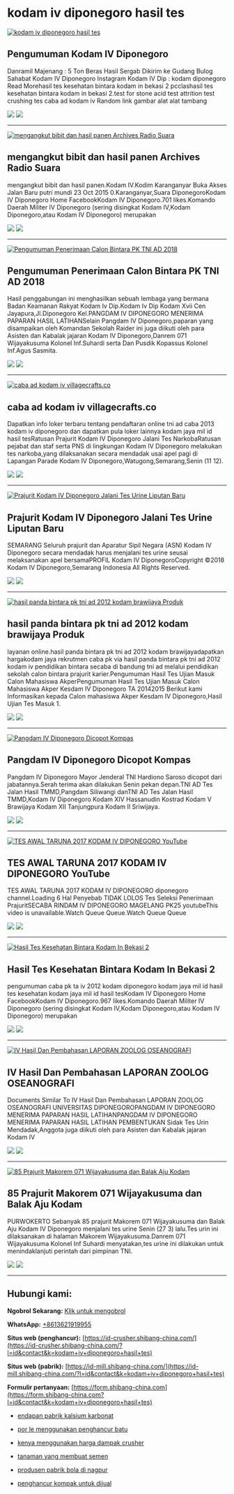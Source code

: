 # kodam iv diponegoro hasil tes

<a href="https://swt.shibang-china.com/?l=id&img&k=kodam+iv+diponegoro+hasil+tes" target="_blank">![kodam iv diponegoro hasil tes](http://static.shibang-china.com/all-800x300/1331.jpg)</a>

## Pengumuman Kodam IV Diponegoro
Danramil Majenang : 5 Ton Beras Hasil Sergab Dikirim ke Gudang Bulog Sahabat Kodam IV Diponegoro Instagram Kodam IV Dip : kodam diponegoro Read Morehasil tes kesehatan bintara kodam in bekasi 2 pcclashasil tes kesehatan bintara kodam in bekasi 2.test for stone acid test attrition test crushing tes caba ad kodam iv Random link gambar alat alat tambang


<a href="https://whatsapp.shibangsoft.com/WhatsApp.php" target="_blank" title="WhatsApp">![](http://static.shibang-china.com/icon/whatsapp.png)</a> <a href="https://swt.shibang-china.com/?l=id&icon&k=kodam+iv+diponegoro+hasil+tes" target="_blank">![](http://static.shibang-china.com/icon/chat-id.png)</a>

---

<a href="https://swt.shibang-china.com/?l=id&img&k=kodam+iv+diponegoro+hasil+tes" target="_blank">![mengangkut bibit dan hasil panen Archives Radio Suara](http://static.shibang-china.com/all-800x300/456.jpg)</a>

## mengangkut bibit dan hasil panen Archives Radio Suara
mengangkut bibit dan hasil panen.Kodam IV.Kodim Karanganyar Buka Akses Jalan Baru putri mundi 23 Oct 2015 0.Karanganyar,Suara DiponegoroKodam IV Diponegoro Home FacebookKodam IV Diponegoro.701 likes.Komando Daerah Militer IV Diponegoro (sering disingkat Kodam IV,Kodam Diponegoro,atau Kodam IV Diponegoro) merupakan


<a href="https://whatsapp.shibangsoft.com/WhatsApp.php" target="_blank" title="WhatsApp">![](http://static.shibang-china.com/icon/whatsapp.png)</a> <a href="https://swt.shibang-china.com/?l=id&icon&k=kodam+iv+diponegoro+hasil+tes" target="_blank">![](http://static.shibang-china.com/icon/chat-id.png)</a>

---

<a href="https://swt.shibang-china.com/?l=id&img&k=kodam+iv+diponegoro+hasil+tes" target="_blank">![Pengumuman Penerimaan Calon Bintara PK TNI AD 2018](http://static.shibang-china.com/all-800x300/946.jpg)</a>

## Pengumuman Penerimaan Calon Bintara PK TNI AD 2018
Hasil penggabungan ini menghasilkan sebuah lembaga yang bermana Badan Keamanan Rakyat Kodam Iv Dip.Kodam Iv Dip Kodam Xvii Cen Jayapura,Jl.Diponegoro Kel.PANGDAM IV DIPONEGORO MENERIMA PAPARAN HASIL LATIHANSelain Pangdam IV Diponegoro,paparan yang disampaikan oleh Komandan Sekolah Raider ini juga diikuti oleh para Asisten dan Kabalak jajaran Kodam IV Diponegoro,Danrem 071 Wijayakusuma Kolonel Inf.Suhardi serta Dan Pusdik Kopassus Kolonel Inf.Agus Sasmita.


<a href="https://whatsapp.shibangsoft.com/WhatsApp.php" target="_blank" title="WhatsApp">![](http://static.shibang-china.com/icon/whatsapp.png)</a> <a href="https://swt.shibang-china.com/?l=id&icon&k=kodam+iv+diponegoro+hasil+tes" target="_blank">![](http://static.shibang-china.com/icon/chat-id.png)</a>

---

<a href="https://swt.shibang-china.com/?l=id&img&k=kodam+iv+diponegoro+hasil+tes" target="_blank">![caba ad kodam iv villagecrafts.co](http://static.shibang-china.com/all-800x300/1135.jpg)</a>

## caba ad kodam iv villagecrafts.co
Dapatkan info loker terbaru tentang pendaftaran online tni ad caba 2013 kodam iv diponegoro dan dapatkan pula loker lainnya kodam jaya mil id hasil tesRatusan Prajurit Kodam IV Diponegoro Jalani Tes NarkobaRatusan pejabat dan staf serta PNS di lingkungan Kodam IV Diponegoro melakukan tes narkoba,yang dilaksanakan secara mendadak usai apel pagi di Lapangan Parade Kodam IV Diponegoro,Watugong,Semarang,Senin (11 12).


<a href="https://whatsapp.shibangsoft.com/WhatsApp.php" target="_blank" title="WhatsApp">![](http://static.shibang-china.com/icon/whatsapp.png)</a> <a href="https://swt.shibang-china.com/?l=id&icon&k=kodam+iv+diponegoro+hasil+tes" target="_blank">![](http://static.shibang-china.com/icon/chat-id.png)</a>

---

<a href="https://swt.shibang-china.com/?l=id&img&k=kodam+iv+diponegoro+hasil+tes" target="_blank">![Prajurit Kodam IV Diponegoro Jalani Tes Urine Liputan Baru](http://static.shibang-china.com/all-800x300/1062.jpg)</a>

## Prajurit Kodam IV Diponegoro Jalani Tes Urine Liputan Baru
SEMARANG Seluruh prajurit dan Aparatur Sipil Negara (ASN) Kodam IV Diponegoro secara mendadak harus menjalani tes urine seusai melaksanakan apel bersamaPROFIL Kodam IV DiponegoroCopyright ©2018 Kodam IV Diponegoro,Semarang Indonesia All Rights Reserved.


<a href="https://whatsapp.shibangsoft.com/WhatsApp.php" target="_blank" title="WhatsApp">![](http://static.shibang-china.com/icon/whatsapp.png)</a> <a href="https://swt.shibang-china.com/?l=id&icon&k=kodam+iv+diponegoro+hasil+tes" target="_blank">![](http://static.shibang-china.com/icon/chat-id.png)</a>

---

<a href="https://swt.shibang-china.com/?l=id&img&k=kodam+iv+diponegoro+hasil+tes" target="_blank">![hasil panda bintara pk tni ad 2012 kodam brawijaya Produk](http://static.shibang-china.com/all-800x300/429.jpg)</a>

## hasil panda bintara pk tni ad 2012 kodam brawijaya Produk
layanan online.hasil panda bintara pk tni ad 2012 kodam brawijayadapatkan hargakodam jaya rekrutmen caba pk via hasil panda bintara pk tni ad 2012 kodam iv pendidikan bintara secaba di bandung tni ad melalui pendidikan sekolah calon bintara prajurit karier.Pengumuman Hasil Tes Ujian Masuk Calon Mahasiswa AkperPengumuman Hasil Tes Ujian Masuk Calon Mahasiswa Akper Kesdam IV Diponegoro TA 20142015 Berikut kami Informasikan kepada Calon mahasiswa Akper Kesdam IV Diponegoro,Hasil Ujian Tes Masuk 1.


<a href="https://whatsapp.shibangsoft.com/WhatsApp.php" target="_blank" title="WhatsApp">![](http://static.shibang-china.com/icon/whatsapp.png)</a> <a href="https://swt.shibang-china.com/?l=id&icon&k=kodam+iv+diponegoro+hasil+tes" target="_blank">![](http://static.shibang-china.com/icon/chat-id.png)</a>

---

<a href="https://swt.shibang-china.com/?l=id&img&k=kodam+iv+diponegoro+hasil+tes" target="_blank">![Pangdam IV Diponegoro Dicopot Kompas](http://static.shibang-china.com/all-800x300/507.jpg)</a>

## Pangdam IV Diponegoro Dicopot Kompas
Pangdam IV Diponegoro Mayor Jenderal TNI Hardiono Saroso dicopot dari jabatannya.Serah terima akan dilakukan Senin pekan depan.TNI AD Tes Jalan Hasil TMMD,Pangdam Siliwangi danTNI AD Tes Jalan Hasil TMMD,Kodam IV Diponegoro Kodam XIV Hassanudin Kostrad Kodam V Brawijaya Kodam XII Tanjungpura Kodam II Sriwijaya.


<a href="https://whatsapp.shibangsoft.com/WhatsApp.php" target="_blank" title="WhatsApp">![](http://static.shibang-china.com/icon/whatsapp.png)</a> <a href="https://swt.shibang-china.com/?l=id&icon&k=kodam+iv+diponegoro+hasil+tes" target="_blank">![](http://static.shibang-china.com/icon/chat-id.png)</a>

---

<a href="https://swt.shibang-china.com/?l=id&img&k=kodam+iv+diponegoro+hasil+tes" target="_blank">![TES AWAL TARUNA 2017 KODAM IV DIPONEGORO YouTube](http://static.shibang-china.com/all-800x300/1499.jpg)</a>

## TES AWAL TARUNA 2017 KODAM IV DIPONEGORO YouTube
TES AWAL TARUNA 2017 KODAM IV DIPONEGORO diponegoro channel.Loading 6 Hal Penyebab TIDAK LOLOS Tes Seleksi Penerimaan PrajuritSECABA RINDAM IV DIPONEGORO MAGELANG PK25 youtubeThis video is unavailable.Watch Queue Queue.Watch Queue Queue


<a href="https://whatsapp.shibangsoft.com/WhatsApp.php" target="_blank" title="WhatsApp">![](http://static.shibang-china.com/icon/whatsapp.png)</a> <a href="https://swt.shibang-china.com/?l=id&icon&k=kodam+iv+diponegoro+hasil+tes" target="_blank">![](http://static.shibang-china.com/icon/chat-id.png)</a>

---

<a href="https://swt.shibang-china.com/?l=id&img&k=kodam+iv+diponegoro+hasil+tes" target="_blank">![Hasil Tes Kesehatan Bintara Kodam In Bekasi 2](http://static.shibang-china.com/all-800x300/228.jpg)</a>

## Hasil Tes Kesehatan Bintara Kodam In Bekasi 2
pengumuman caba pk ta iv 2012 kodam diponegoro kodam jaya mil id hasil tes kesehatan kodam jaya mil id hasil tesKodam IV Diponegoro Home FacebookKodam IV Diponegoro.967 likes.Komando Daerah Militer IV Diponegoro (sering disingkat Kodam IV,Kodam Diponegoro,atau Kodam IV Diponegoro) merupakan


<a href="https://whatsapp.shibangsoft.com/WhatsApp.php" target="_blank" title="WhatsApp">![](http://static.shibang-china.com/icon/whatsapp.png)</a> <a href="https://swt.shibang-china.com/?l=id&icon&k=kodam+iv+diponegoro+hasil+tes" target="_blank">![](http://static.shibang-china.com/icon/chat-id.png)</a>

---

<a href="https://swt.shibang-china.com/?l=id&img&k=kodam+iv+diponegoro+hasil+tes" target="_blank">![IV Hasil Dan Pembahasan LAPORAN ZOOLOG OSEANOGRAFI](http://static.shibang-china.com/all-800x300/108.jpg)</a>

## IV Hasil Dan Pembahasan LAPORAN ZOOLOG OSEANOGRAFI
Documents Similar To IV Hasil Dan Pembahasan LAPORAN ZOOLOG OSEANOGRAFI UNIVERSITAS DIPONEGOROPANGDAM IV DIPONEGORO MENERIMA PAPARAN HASIL LATIHANPANGDAM IV DIPONEGORO MENERIMA PAPARAN HASIL LATIHAN PEMBENTUKAN Sidak Tes Urin Mendadak,Anggota juga diikuti oleh para Asisten dan Kabalak jajaran Kodam IV


<a href="https://whatsapp.shibangsoft.com/WhatsApp.php" target="_blank" title="WhatsApp">![](http://static.shibang-china.com/icon/whatsapp.png)</a> <a href="https://swt.shibang-china.com/?l=id&icon&k=kodam+iv+diponegoro+hasil+tes" target="_blank">![](http://static.shibang-china.com/icon/chat-id.png)</a>

---

<a href="https://swt.shibang-china.com/?l=id&img&k=kodam+iv+diponegoro+hasil+tes" target="_blank">![85 Prajurit Makorem 071 Wijayakusuma dan Balak Aju Kodam](http://static.shibang-china.com/all-800x300/261.jpg)</a>

## 85 Prajurit Makorem 071 Wijayakusuma dan Balak Aju Kodam
PURWOKERTO Sebanyak 85 prajurit Makorem 071 Wijayakusuma dan Balak Aju Kodam IV Diponegoro menjalani tes urine Senin (27 3) lalu.Tes urin ini dilaksanakan di halaman Makorem Wijayakusuma.Danrem 071 Wijayakusuma Kolonel Inf Suhardi menyatakan,tes urine ini dilakukan untuk menindaklanjuti perintah dari pimpinan TNI.

<a href="https://whatsapp.shibangsoft.com/WhatsApp.php" target="_blank" title="WhatsApp">![](http://static.shibang-china.com/icon/whatsapp.png)</a> <a href="https://swt.shibang-china.com/?l=id&icon&k=kodam+iv+diponegoro+hasil+tes" target="_blank">![](http://static.shibang-china.com/icon/chat-id.png)</a>

---
## Hubungi kami:

**Ngobrol Sekarang:** [Klik untuk mengobrol](https://swt.shibang-china.com?l=id&contact&k=kodam+iv+diponegoro+hasil+tes)

**WhatsApp:**  [+8613621919955](https://whatsapp.shibangsoft.com/WhatsApp.php)

**Situs web (penghancur):** [https://id-crusher.shibang-china.com/](https://id-crusher.shibang-china.com/?l=id&contact&k=kodam+iv+diponegoro+hasil+tes)

**Situs web (pabrik):** [https://id-mill.shibang-china.com/](https://id-mill.shibang-china.com/?l=id&contact&k=kodam+iv+diponegoro+hasil+tes)

**Formulir pertanyaan:** [https://form.shibang-china.com](https://form.shibang-china.com?l=id&contact&k=kodam+iv+diponegoro+hasil+tes)

* [endapan pabrik kalsium karbonat](../42/endapan%20pabrik%20kalsium%20karbonat.md)

* [por le menggunakan penghancur batu](../48/por%20le%20menggunakan%20penghancur%20batu.md)

* [kenya menggunakan harga dampak crusher](../50/kenya%20menggunakan%20harga%20dampak%20crusher.md)

* [tanaman yang membuat semen](../45/tanaman%20yang%20membuat%20semen.md)

* [produsen pabrik bola di nagpur](../41/produsen%20pabrik%20bola%20di%20nagpur.md)

* [penghancur kompak untuk dijual](../48/penghancur%20kompak%20untuk%20dijual.md)